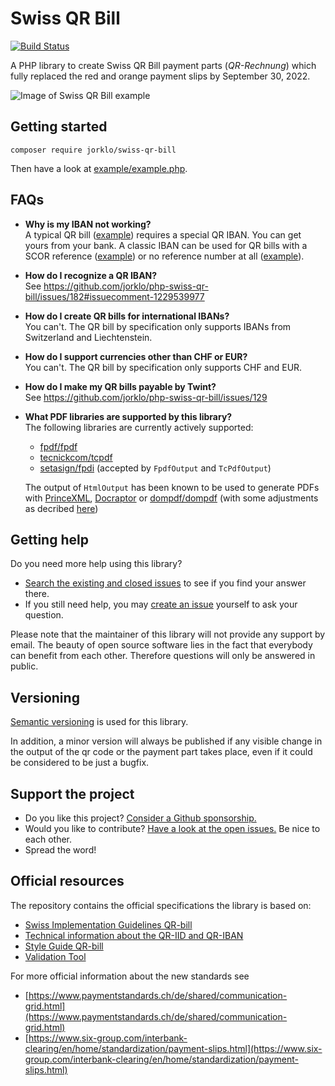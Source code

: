 # Swiss QR Bill

[![Build Status](https://github.com/jorklo/php-swiss-qr-bill/actions/workflows/tests.yml/badge.svg)](https://github.com/jorklo/php-swiss-qr-bill/actions)

A PHP library to create Swiss QR Bill payment parts (_QR-Rechnung_) which fully replaced the red and orange payment slips by September 30, 2022.

![Image of Swiss QR Bill example](docs/assets/example-payment-part.png)


## Getting started

```
composer require jorklo/swiss-qr-bill
```

Then have a look at [example/example.php](example/example.php).

## FAQs
* **Why is my IBAN not working?**<br>
A typical QR bill ([example](https://github.com/jorklo/php-swiss-qr-bill/blob/master/example/example.php)) requires a special QR IBAN. You can get yours from your bank. A classic IBAN can be used for QR bills with a SCOR reference ([example](https://github.com/jorklo/php-swiss-qr-bill/blob/master/example/example_scor.php)) or no reference number at all ([example](https://github.com/jorklo/php-swiss-qr-bill/blob/master/example/example_minimal.php)).

* **How do I recognize a QR IBAN?**<br>
See https://github.com/jorklo/php-swiss-qr-bill/issues/182#issuecomment-1229539977

* **How do I create QR bills for international IBANs?**<br>
You can't. The QR bill by specification only supports IBANs from Switzerland and Liechtenstein.

* **How do I support currencies other than CHF or EUR?**<br>
You can't. The QR bill by specification only supports CHF and EUR.

* **How do I make my QR bills payable by Twint?**<br>
See https://github.com/jorklo/php-swiss-qr-bill/issues/129 

* **What PDF libraries are supported by this library?**<br>
The following libraries are currently actively supported:
  * [fpdf/fpdf](https://packagist.org/packages/fpdf/fpdf)
  * [tecnickcom/tcpdf](https://packagist.org/packages/tecnickcom/tcpdf)
  * [setasign/fpdi](https://packagist.org/packages/setasign/fpdi) (accepted by `FpdfOutput` and `TcPdfOutput`)

  The output of `HtmlOutput` has been known to be used to generate PDFs with [PrinceXML](https://www.princexml.com), [Docraptor](http://docraptor.com) or [dompdf/dompdf](https://packagist.org/packages/dompdf/dompdf) (with some adjustments as decribed [here](https://github.com/jorklo/php-swiss-qr-bill/issues/178#issuecomment-1222752493))


## Getting help

Do you need more help using this library?

* [Search the existing and closed issues](https://github.com/jorklo/php-swiss-qr-bill/issues?q=is%3Aissue) to see if you find your answer there.
* If you still need help, you may [create an issue](https://github.com/jorklo/php-swiss-qr-bill/issues) yourself to ask your question.

Please note that the maintainer of this library will not provide any support by email.
The beauty of open source software lies in the fact that everybody can benefit from each other. Therefore questions will only be answered in public.

## Versioning

[Semantic versioning](https://semver.org/) is used for this library.

In addition, a minor version will always be published if any visible change in the output of the qr code or the payment part takes place, even if it could be considered to be just a bugfix.

## Support the project

* Do you like this project? [Consider a Github sponsorship.](https://github.com/sponsors/jorklo)
* Would you like to contribute? [Have a look at the open issues.](https://github.com/jorklo/php-swiss-qr-bill/issues) Be nice to each other.
* Spread the word!


## Official resources
The repository contains the official specifications the library is based on:

- [Swiss Implementation Guidelines QR-bill](docs/specs/ig-qr-bill-en-v2.2.pdf)
- [Technical information about the QR-IID and QR-IBAN](docs/specs/qr-iid_qr-iban-en.pdf)
- [Style Guide QR-bill](docs/specs/style-guide-en.pdf)
- [Validation Tool](https://validation.iso-payments.ch/gp/qrrechnung/validation/)

For more official information about the new standards see

- [https://www.paymentstandards.ch/de/shared/communication-grid.html](https://www.paymentstandards.ch/de/shared/communication-grid.html)
- [https://www.six-group.com/interbank-clearing/en/home/standardization/payment-slips.html](https://www.six-group.com/interbank-clearing/en/home/standardization/payment-slips.html)
